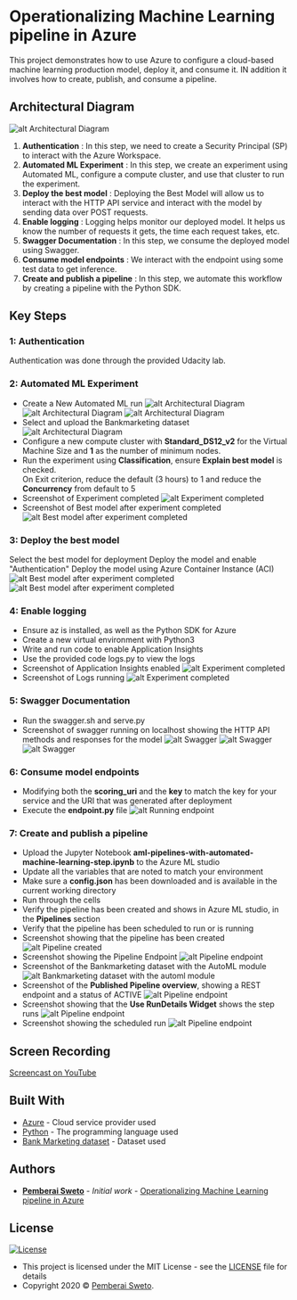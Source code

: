 # Operationalizing Machine Learning pipeline in Azure

This project demonstrates how to use Azure to configure a cloud-based machine learning production model, deploy it, and consume it. IN addition it involves how to create, publish, and consume a pipeline.

## Architectural Diagram
![alt Architectural Diagram](screenshots/ml-architecture.png)

1. **Authentication** : In this step, we need to create a Security Principal (SP) to interact with the Azure Workspace.
2. **Automated ML Experiment** : In this step, we create an experiment using Automated ML, configure a compute cluster, and use that cluster to run the experiment.
3. **Deploy the best model** : Deploying the Best Model will allow us to interact with the HTTP API service and interact with the model by sending data over POST requests.
4. **Enable logging** : Logging helps monitor our deployed model. It helps us know the number of requests it gets, the time each request takes, etc.
5. **Swagger Documentation** : In this step, we consume the deployed model using Swagger.
6. **Consume model endpoints** : We interact with the endpoint using some test data to get inference.
7. **Create and publish a pipeline** : In this step, we automate this workflow by creating a pipeline with the Python SDK. 

## Key Steps

### 1: Authentication
Authentication was done through the provided Udacity lab. 

### 2: Automated ML Experiment

  * Create a New Automated ML run
   ![alt Architectural Diagram](screenshots/_1-create-new-automated-ml-run.png)
   ![alt Architectural Diagram](screenshots/_2-create-compute-cluster.png)
   ![alt Architectural Diagram](screenshots/_3-ml-run-additional-configurations.png)
  * Select and upload the Bankmarketing dataset
   ![alt Architectural Diagram](screenshots/1-registered-datasets.png)
  * Configure a new compute cluster with **Standard_DS12_v2** for the Virtual Machine Size and **1** as the number of minimum nodes.
  * Run the experiment using **Classification**, ensure **Explain best model** is checked. <br> On Exit criterion, reduce the default (3 hours) to 1 and reduce the             **Concurrency** from default to 5
  * Screenshot of Experiment completed
    ![alt Experiment completed](screenshots/2-experiment-completed.png)
  * Screenshot of Best model after experiment completed
    ![alt Best model after experiment completed](screenshots/3-best-model-after-experiment-completed.png)

### 3: Deploy the best model
Select the best model for deployment Deploy the model and enable "Authentication" Deploy the model using Azure Container Instance (ACI)
![alt Best model after experiment completed](screenshots/_5-deploy-best-model.png)
![alt Best model after experiment completed](screenshots/3-best-model-after-experiment-completed.png)

### 4: Enable logging

  * Ensure az is installed, as well as the Python SDK for Azure
  * Create a new virtual environment with Python3
  * Write and run code to enable Application Insights
  * Use the provided code logs.py to view the logs
  * Screenshot of Application Insights enabled
    ![alt Experiment completed](screenshots/4-application-insights-enabled.png)
  * Screenshot of Logs running
    ![alt Experiment completed](screenshots/5-logs.png)

### 5: Swagger Documentation
  
  * Run the swagger.sh and serve.py
  * Screenshot of swagger running on localhost showing the HTTP API methods and responses for the model
    ![alt Swagger](screenshots/6-swagger-1.png)
    ![alt Swagger](screenshots/6-swagger-2.png)
    ![alt Swagger](screenshots/6-swagger-3.png)

### 6: Consume model endpoints

  * Modifying both the **scoring_uri** and the **key** to match the key for your service and the URI that was generated after deployment
  * Execute the **endpoint.py** file
    ![alt Running endpoint](screenshots/7-running-endpoint.png)

### 7: Create and publish a pipeline

  * Upload the Jupyter Notebook **aml-pipelines-with-automated-machine-learning-step.ipynb** to the Azure ML studio
  * Update all the variables that are noted to match your environment
  * Make sure a **config.json** has been downloaded and is available in the current working directory
  * Run through the cells
  * Verify the pipeline has been created and shows in Azure ML studio, in the **Pipelines** section
  * Verify that the pipeline has been scheduled to run or is running
  * Screenshot showing that the pipeline has been created
    ![alt Pipeline created](screenshots/8-pipeline-created.png)
  * Screenshot showing the Pipeline Endpoint
    ![alt Pipeline endpoint](screenshots/9-pipeline-endpoint.png)
  * Screenshot of the Bankmarketing dataset with the AutoML module
    ![alt Bankmarketing dataset with the automl module](screenshots/10-bankmarketing-dataset-with-the-automl-module.png)
  * Screenshot of the **Published Pipeline overview**, showing a REST endpoint and a status of ACTIVE
    ![alt Pipeline endpoint](screenshots/11-published-pipeline-overview.png)
  * Screenshot showing that the **Use RunDetails Widget** shows the step runs
    ![alt Pipeline endpoint](screenshots/13-use-rundetails-widget.png)
  * Screenshot showing the scheduled run
    ![alt Pipeline endpoint](screenshots/12-scheduled-run.png)
    
## Screen Recording
[Screencast on YouTube](https://youtu.be/I1e6oXN9gXM)

## Built With

* [Azure](https://portal.azure.com/) - Cloud service provider used
* [Python](https://www.python.org/) - The programming language used
* [Bank Marketing dataset](https://automlsamplenotebookdata.blob.core.windows.net/automl-sample-notebook-data/bankmarketing_train.csv) - Dataset used

## Authors

* **[Pemberai Sweto](https://github.com/thepembeweb)** - *Initial work* - [Operationalizing Machine Learning pipeline in Azure
](https://github.com/thepembeweb/operationalizing_machine_learning_in_azure)

## License

[![License](http://img.shields.io/:license-mit-green.svg?style=flat-square)](http://badges.mit-license.org)

- This project is licensed under the MIT License - see the [LICENSE](LICENSE.md) file for details
- Copyright 2020 © [Pemberai Sweto](https://github.com/thepembeweb).


